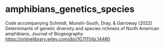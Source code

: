 # amphibians_genetics_species
Code accompanying Schmidt, Munshi-South, Dray, &amp; Garroway (2022) Determinants of genetic diversity and species richness of North American amphibians, Journal of Biogeography 
https://onlinelibrary.wiley.com/doi/10.1111/jbi.14480
